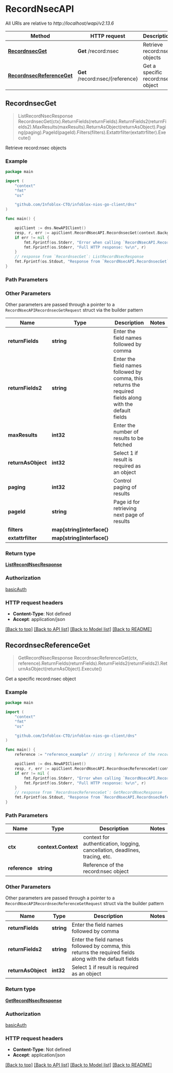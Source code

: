# RecordNsecAPI

All URIs are relative to *http://localhost/wapi/v2.13.6*

Method | HTTP request | Description
------------- | ------------- | -------------
[**RecordnsecGet**](RecordNsecAPI.md#RecordnsecGet) | **Get** /record:nsec | Retrieve record:nsec objects
[**RecordnsecReferenceGet**](RecordNsecAPI.md#RecordnsecReferenceGet) | **Get** /record:nsec/{reference} | Get a specific record:nsec object



## RecordnsecGet

> ListRecordNsecResponse RecordnsecGet(ctx).ReturnFields(returnFields).ReturnFields2(returnFields2).MaxResults(maxResults).ReturnAsObject(returnAsObject).Paging(paging).PageId(pageId).Filters(filters).Extattrfilter(extattrfilter).Execute()

Retrieve record:nsec objects



### Example

```go
package main

import (
	"context"
	"fmt"
	"os"

	"github.com/Infoblox-CTO/infoblox-nios-go-client/dns"
)

func main() {

	apiClient := dns.NewAPIClient()
	resp, r, err := apiClient.RecordNsecAPI.RecordnsecGet(context.Background()).Execute()
	if err != nil {
		fmt.Fprintf(os.Stderr, "Error when calling `RecordNsecAPI.RecordnsecGet``: %v\n", err)
		fmt.Fprintf(os.Stderr, "Full HTTP response: %v\n", r)
	}
	// response from `RecordnsecGet`: ListRecordNsecResponse
	fmt.Fprintf(os.Stdout, "Response from `RecordNsecAPI.RecordnsecGet`: %v\n", resp)
}
```

### Path Parameters



### Other Parameters

Other parameters are passed through a pointer to a `RecordNsecAPIRecordnsecGetRequest` struct via the builder pattern


Name | Type | Description  | Notes
------------- | ------------- | ------------- | -------------
**returnFields** | **string** | Enter the field names followed by comma | 
**returnFields2** | **string** | Enter the field names followed by comma, this returns the required fields along with the default fields | 
**maxResults** | **int32** | Enter the number of results to be fetched | 
**returnAsObject** | **int32** | Select 1 if result is required as an object | 
**paging** | **int32** | Control paging of results | 
**pageId** | **string** | Page id for retrieving next page of results | 
**filters** | **map[string]interface{}** |  | 
**extattrfilter** | **map[string]interface{}** |  | 

### Return type

[**ListRecordNsecResponse**](ListRecordNsecResponse.md)

### Authorization

[basicAuth](../README.md#basicAuth)

### HTTP request headers

- **Content-Type**: Not defined
- **Accept**: application/json

[[Back to top]](#) [[Back to API list]](../README.md#documentation-for-api-endpoints)
[[Back to Model list]](../README.md#documentation-for-models)
[[Back to README]](../README.md)


## RecordnsecReferenceGet

> GetRecordNsecResponse RecordnsecReferenceGet(ctx, reference).ReturnFields(returnFields).ReturnFields2(returnFields2).ReturnAsObject(returnAsObject).Execute()

Get a specific record:nsec object



### Example

```go
package main

import (
	"context"
	"fmt"
	"os"

	"github.com/Infoblox-CTO/infoblox-nios-go-client/dns"
)

func main() {
	reference := "reference_example" // string | Reference of the record:nsec object

	apiClient := dns.NewAPIClient()
	resp, r, err := apiClient.RecordNsecAPI.RecordnsecReferenceGet(context.Background(), reference).Execute()
	if err != nil {
		fmt.Fprintf(os.Stderr, "Error when calling `RecordNsecAPI.RecordnsecReferenceGet``: %v\n", err)
		fmt.Fprintf(os.Stderr, "Full HTTP response: %v\n", r)
	}
	// response from `RecordnsecReferenceGet`: GetRecordNsecResponse
	fmt.Fprintf(os.Stdout, "Response from `RecordNsecAPI.RecordnsecReferenceGet`: %v\n", resp)
}
```

### Path Parameters


Name | Type | Description  | Notes
------------- | ------------- | ------------- | -------------
**ctx** | **context.Context** | context for authentication, logging, cancellation, deadlines, tracing, etc.
**reference** | **string** | Reference of the record:nsec object | 

### Other Parameters

Other parameters are passed through a pointer to a `RecordNsecAPIRecordnsecReferenceGetRequest` struct via the builder pattern


Name | Type | Description  | Notes
------------- | ------------- | ------------- | -------------
**returnFields** | **string** | Enter the field names followed by comma | 
**returnFields2** | **string** | Enter the field names followed by comma, this returns the required fields along with the default fields | 
**returnAsObject** | **int32** | Select 1 if result is required as an object | 

### Return type

[**GetRecordNsecResponse**](GetRecordNsecResponse.md)

### Authorization

[basicAuth](../README.md#basicAuth)

### HTTP request headers

- **Content-Type**: Not defined
- **Accept**: application/json

[[Back to top]](#) [[Back to API list]](../README.md#documentation-for-api-endpoints)
[[Back to Model list]](../README.md#documentation-for-models)
[[Back to README]](../README.md)

